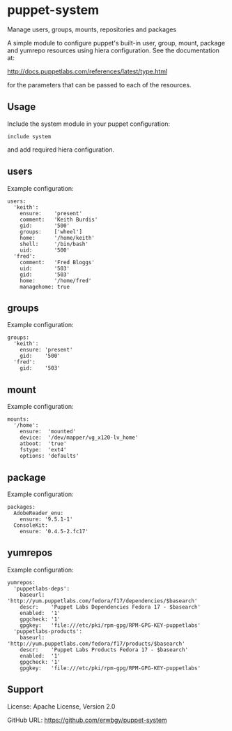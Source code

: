 # puppet-system

Manage users, groups, mounts, repositories and packages

A simple module to configure puppet's built-in user, group, mount, package and
yumrepo resources using hiera configuration.  See the documentation at:

  http://docs.puppetlabs.com/references/latest/type.html

for the parameters that can be passed to each of the resources.

## Usage

Include the system module in your puppet configuration:

    include system

and add required hiera configuration.

## users

Example configuration:

    users:
      'keith':
        ensure:    'present'
        comment:   'Keith Burdis'
        gid:       '500'
        groups:    ['wheel']
        home:      '/home/keith'
        shell:     '/bin/bash'
        uid:       '500'
      'fred':
        comment:   'Fred Bloggs'
        uid:       '503'
        gid:       '503'
        home:      '/home/fred'
        managehome: true

## groups

Example configuration:

    groups:
      'keith':
        ensure: 'present'
        gid:    '500'
      'fred':
        gid:    '503'
    
## mount

Example configuration:

    mounts:
      '/home':
        ensure:  'mounted'
        device:  '/dev/mapper/vg_x120-lv_home'
        atboot:  'true'
        fstype:  'ext4'
        options: 'defaults'

## package

Example configuration:

    packages:
      AdobeReader_enu:
        ensure: '9.5.1-1'
      ConsoleKit:
        ensure: '0.4.5-2.fc17'

## yumrepos

Example configuration:

    yumrepos:
      'puppetlabs-deps':
        baseurl:  'http://yum.puppetlabs.com/fedora/f17/dependencies/$basearch'
        descr:    'Puppet Labs Dependencies Fedora 17 - $basearch'
        enabled:  '1'
        gpgcheck: '1'
        gpgkey:   'file:///etc/pki/rpm-gpg/RPM-GPG-KEY-puppetlabs'
      'puppetlabs-products':
        baseurl:  'http://yum.puppetlabs.com/fedora/f17/products/$basearch'
        descr:    'Puppet Labs Products Fedora 17 - $basearch'
        enabled:  '1'
        gpgcheck: '1'
        gpgkey:   'file:///etc/pki/rpm-gpg/RPM-GPG-KEY-puppetlabs'

## Support

License: Apache License, Version 2.0

GitHub URL: https://github.com/erwbgy/puppet-system

